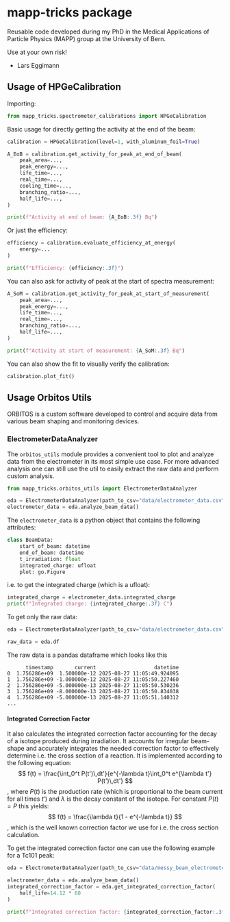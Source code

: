 # mapp-tricks package
Reusable code developed during my PhD in the Medical Applications of Particle Physics (MAPP) group at the University of Bern.


Use at your own risk!
- Lars Eggimann

## Usage of HPGeCalibration

Importing:
```python
from mapp_tricks.spectrometer_calibrations import HPGeCalibration
```

Basic usage for directly getting the activity at the end of the beam:
```python
calibration = HPGeCalibration(level=1, with_aluminum_foil=True)

A_EoB = calibration.get_activity_for_peak_at_end_of_beam(
    peak_area=...,
    peak_energy=...,
    life_time=...,
    real_time=...,
    cooling_time=...,
    branching_ratio=...,
    half_life=...,
)

print(f"Activity at end of beam: {A_EoB:.3f} Bq")
```

Or just the efficiency:
```python
efficiency = calibration.evaluate_efficiency_at_energy(
    energy=...
)

print(f"Efficiency: {efficiency:.3f}")
```

You can also ask for activity of peak at the start of spectra measurement:
```python
A_SoM = calibration.get_activity_for_peak_at_start_of_measurement(
    peak_area=...,
    peak_energy=...,
    life_time=...,
    real_time=...,
    branching_ratio=...,
    half_life=...,
)

print(f"Activity at start of measurement: {A_SoM:.3f} Bq")
```

You can also show the fit to visually verify the calibration:
```python
calibration.plot_fit()
```


## Usage Orbitos Utils
ORBITOS is a custom software developed to control and acquire data from various beam shaping and monitoring devices.

### ElectrometerDataAnalyzer
The `orbitos_utils` module provides a convenient tool to plot and analyze data from the electrometer in its most simple use case. For more advanced analysis one can still use the util to easily extract the raw data and perform custom analysis.

```python
from mapp_tricks.orbitos_utils import ElectrometerDataAnalyzer

eda = ElectrometerDataAnalyzer(path_to_csv="data/electrometer_data.csv")
electrometer_data = eda.analyze_beam_data()
```

The `electrometer_data` is a python object that contains the following attributes:
```python
class BeamData:
    start_of_beam: datetime
    end_of_beam: datetime
    t_irradiation: float
    integrated_charge: ufloat
    plot: go.Figure
```

i.e. to get the integrated charge (which is a ufloat):
```python
integrated_charge = electrometer_data.integrated_charge
print(f"Integrated charge: {integrated_charge:.3f} C")
```

To get only the raw data:
```python
eda = ElectrometerDataAnalyzer(path_to_csv="data/electrometer_data.csv")

raw_data = eda.df
```
The raw data is a pandas dataframe which looks like this
```
      timestamp       current                   datetime
0  1.756286e+09  1.500000e-12 2025-08-27 11:05:49.924095
1  1.756286e+09 -1.000000e-12 2025-08-27 11:05:50.227460
2  1.756286e+09 -5.000000e-13 2025-08-27 11:05:50.530236
3  1.756286e+09 -8.000000e-13 2025-08-27 11:05:50.834038
4  1.756286e+09 -5.000000e-13 2025-08-27 11:05:51.140312
...
```

#### Integrated Correction Factor
It also calculates the integrated correction factor accounting for the decay of a isotope produced during irradiation. It accounts for irregular beam-shape and accurately integrates the needed correction factor to effectively determine i.e. the cross section of a reaction. It is implemented according to the following equation:
$$
f(t) = \frac{\int_0^t P(t')\,dt'}{e^{-\lambda t}\int_0^t e^{\lambda t'} P(t')\,dt'}
$$
, where $P(t)$ is the production rate (which is proportional to the beam current for all times $t'$) and $\lambda$ is the decay constant of the isotope. For constant $P(t) = P$ this yields:
$$
f(t) = \frac{\lambda t}{1 - e^{-\lambda t}}
$$
, which is the well known correction factor we use for i.e. the cross section calculation.

To get the integrated correction factor one can use the following example for a Tc101 peak:

```python
eda = ElectrometerDataAnalyzer(path_to_csv="data/messy_beam_electrometer_data.csv")

electrometer_data = eda.analyze_beam_data()
integrated_correction_factor = eda.get_integrated_correction_factor(
    half_life=14.12 * 60
)

print(f"Integrated correction factor: {integrated_correction_factor:.3f}")
```
